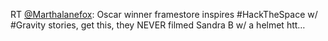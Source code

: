 RT <a href="http://twitter.com/Marthalanefox">@Marthalanefox</a>: Oscar winner framestore inspires #HackTheSpace w/ #Gravity stories, get this, they NEVER filmed Sandra B w/ a helmet htt…